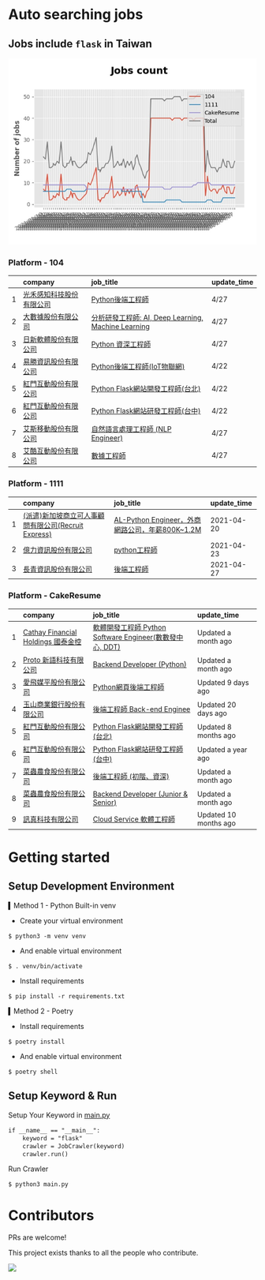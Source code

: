 # Auto searching jobs

## Jobs include `flask` in Taiwan 

 ![image](./doc/plot_img.jpg)


### Platform - 104


|    | company                                                                          | job_title                                                                                               | update_time   |
|---:|:---------------------------------------------------------------------------------|:--------------------------------------------------------------------------------------------------------|:--------------|
|  1 | [光禾感知科技股份有限公司](https://www.104.com.tw/company/1a2x6bks9s?jobsource=2018indexpoc) | [Python後端工程師](https://www.104.com.tw/job/71j4l?jobsource=2018indexpoc)                                  | 4/27          |
|  2 | [大數據股份有限公司](https://www.104.com.tw/company/1a2x6bjjhc?jobsource=2018indexpoc)    | [分析研發工程師: AI, Deep Learning, Machine Learning](https://www.104.com.tw/job/54ffa?jobsource=2018indexpoc) | 4/27          |
|  3 | [日新軟體股份有限公司](https://www.104.com.tw/company/oi77qwg?jobsource=2018indexpoc)      | [Python 資深工程師](https://www.104.com.tw/job/6yfn5?jobsource=2018indexpoc)                                 | 4/27          |
|  4 | [易勝資訊股份有限公司](https://www.104.com.tw/company/1a2x6bj8og?jobsource=2018indexpoc)   | [Python後端工程師(IoT物聯網)](https://www.104.com.tw/job/76vbt?jobsource=2018indexpoc)                          | 4/22          |
|  5 | [紅門互動股份有限公司](https://www.104.com.tw/company/oh4m67k?jobsource=2018indexpoc)      | [Python Flask網站開發工程師(台北)](https://www.104.com.tw/job/6xtfl?jobsource=2018indexpoc)                      | 4/22          |
|  6 | [紅門互動股份有限公司](https://www.104.com.tw/company/oh4m67k?jobsource=2018indexpoc)      | [Python Flask網站研發工程師(台中)](https://www.104.com.tw/job/6kf9h?jobsource=2018indexpoc)                      | 4/22          |
|  7 | [艾斯移動股份有限公司](https://www.104.com.tw/company/cv8shww?jobsource=2018indexpoc)      | [自然語言處理工程師 (NLP Engineer)](https://www.104.com.tw/job/6nmld?jobsource=2018indexpoc)                     | 4/27          |
|  8 | [艾酷互動股份有限公司](https://www.104.com.tw/company/1a2x6bkq17?jobsource=2018indexpoc)   | [數據⼯程師](https://www.104.com.tw/job/7275w?jobsource=2018indexpoc)                                        | 4/27          |

### Platform - 1111


|    | company                                                                      | job_title                                                                      | update_time   |
|---:|:-----------------------------------------------------------------------------|:-------------------------------------------------------------------------------|:--------------|
|  1 | [(派遣)新加坡商立可人事顧問有限公司(Recruit Express)](https://www.1111.com.tw/corp/9992537/) | [AL-Python Engineer，外商網路公司，年薪800K~1.2M](https://www.1111.com.tw/job/91212698/) | 2021-04-20    |
|  2 | [億力資訊股份有限公司](https://www.1111.com.tw/corp/54937860/)                         | [python工程師](https://www.1111.com.tw/job/97374762/)                             | 2021-04-23    |
|  3 | [長青資訊股份有限公司](https://www.1111.com.tw/corp/71694811/)                         | [後端工程師](https://www.1111.com.tw/job/85012186/)                                 | 2021-04-27    |

### Platform - CakeResume


|    | company                                                                               | job_title                                                                                                                           | update_time           |
|---:|:--------------------------------------------------------------------------------------|:------------------------------------------------------------------------------------------------------------------------------------|:----------------------|
|  1 | [Cathay Financial Holdings 國泰金控](https://www.cakeresume.com/companies/cathayholdings) | [軟體開發工程師 Python Software Engineer(數數發中心, DDT)](https://www.cakeresume.com/companies/cathayholdings/jobs/f5c69a)                     | Updated a month ago   |
|  2 | [Proto 新語科技有限公司](https://www.cakeresume.com/companies/proto-cx)                       | [Backend Developer (Python)](https://www.cakeresume.com/companies/proto-cx/jobs/backend-developer-python)                           | Updated a month ago   |
|  3 | [愛飛媒平股份有限公司](https://www.cakeresume.com/companies/avmapping)                          | [Python網頁後端工程師](https://www.cakeresume.com/companies/avmapping/jobs/web-backend-engineer-c24e5a)                                    | Updated 9 days ago    |
|  4 | [玉山商業銀行股份有限公司](https://www.cakeresume.com/companies/esunbank)                         | [後端工程師 Back-end Enginee](https://www.cakeresume.com/companies/esunbank/jobs/back-end-enginee)                                       | Updated 20 days ago   |
|  5 | [紅門互動股份有限公司](https://www.cakeresume.com/companies/eagleeye-5332f1)                    | [Python Flask網站開發工程師(台北)](https://www.cakeresume.com/companies/eagleeye-5332f1/jobs/python-flask-web-development-engineer-taipei)   | Updated 8 months ago  |
|  6 | [紅門互動股份有限公司](https://www.cakeresume.com/companies/eagleeye-5332f1)                    | [Python Flask網站研發工程師(台中)](https://www.cakeresume.com/companies/eagleeye-5332f1/jobs/python-flask-website-r-amp-d-engineer-taichung) | Updated a year ago    |
|  7 | [菜蟲農食股份有限公司](https://www.cakeresume.com/companies/tsaitung)                           | [後端工程師 (初階、資深)](https://www.cakeresume.com/companies/tsaitung/jobs/back-end-engineer-initial-senior)                                | Updated a month ago   |
|  8 | [菜蟲農食股份有限公司](https://www.cakeresume.com/companies/tsaitung)                           | [Backend Developer (Junior & Senior)](https://www.cakeresume.com/companies/tsaitung/jobs/backend-developer-junior-senior)           | Updated a month ago   |
|  9 | [訊真科技有限公司](https://www.cakeresume.com/companies/truetel)                              | [Cloud Service 軟體工程師](https://www.cakeresume.com/companies/truetel/jobs/cloud-service-software-engineer)                            | Updated 10 months ago |



# Getting started
## Setup Development Environment
▍Method 1 - Python Built-in venv

- Create your virtual environment
```
$ python3 -m venv venv
```
- And enable virtual environment
```
$ . venv/bin/activate
```
- Install requirements
```
$ pip install -r requirements.txt 
```

▍Method 2 - Poetry
- Install requirements
```
$ poetry install
```
- And enable virtual environment
```
$ poetry shell
```

## Setup Keyword & Run

Setup Your Keyword in [main.py](./main.py#L88)
```
if __name__ == "__main__":
    keyword = "flask"
    crawler = JobCrawler(keyword)
    crawler.run()
```

Run Crawler
```
$ python3 main.py
```

# Contributors
PRs are welcome!

This project exists thanks to all the people who contribute.

<a href="https://github.com/hsuanchi/auto-search-flask-job/graphs/contributors">
  <img src="https://contrib.rocks/image?repo=hsuanchi/auto-search-flask-job"/>
</a>
